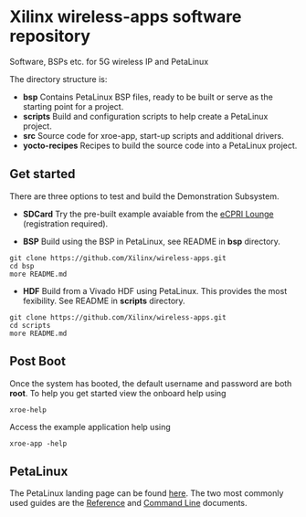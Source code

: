 # Xilinx wireless-apps software repository

Software, BSPs etc. for 5G wireless IP and PetaLinux

The directory structure is:
- **bsp** Contains PetaLinux BSP files, ready to be built or serve as the starting point for a project.
- **scripts** Build and configuration scripts to help create a PetaLinux project.
- **src** Source code for xroe-app, start-up scripts and additional drivers.
- **yocto-recipes** Recipes to build the source code into a PetaLinux project.

## Get started 

There are three options to test and build the Demonstration Subsystem.
- **SDCard** Try the pre-built example avaiable from the <a href="https://www.xilinx.com/member/ecpri.html" target="_blank">eCPRI Lounge</a> (registration required). 

- **BSP** Build using the BSP in PetaLinux, see README in **bsp** directory.
```console
git clone https://github.com/Xilinx/wireless-apps.git
cd bsp
more README.md
```
- **HDF** Build from a Vivado HDF using PetaLinux. This provides the most fexibility. See README in **scripts** directory.
```console
git clone https://github.com/Xilinx/wireless-apps.git
cd scripts
more README.md
```

## Post Boot
Once the system has booted, the default username and password are both **root**. To help you get started view the onboard help using
```console
xroe-help
```
Access the example application help using
```console
xroe-app -help
```
## PetaLinux 

The PetaLinux landing page can be found <a href="https://www.xilinx.com/products/design-tools/embedded-software/petalinux-sdk.html" target="_blank">here</a>.
The two most commonly used guides are the <a href="https://www.xilinx.com/support/documentation/sw_manuals/xilinx2019_2/ug1144-petalinux-tools-reference-guide.pdf" target="_blank">Reference</a> and <a href="https://www.xilinx.com/support/documentation/sw_manuals/xilinx2019_2/ug1157-petalinux-tools-command-line-guide.pdf" target="_blank">Command Line</a> documents.
